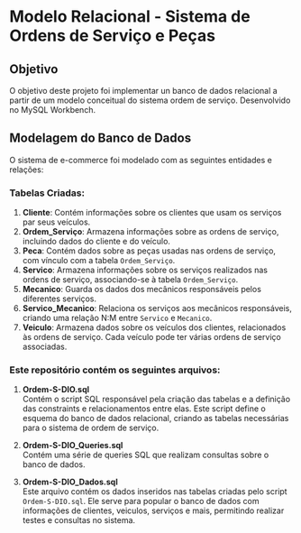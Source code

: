 # Modelo Relacional - Sistema de Ordens de Serviço e Peças
## Objetivo
O objetivo deste projeto foi implementar un banco de dados relacional a partir de um modelo conceitual do sistema ordem de serviço. Desenvolvido no MySQL Workbench.


## Modelagem do Banco de Dados
O sistema de e-commerce foi modelado com as seguintes entidades e relações:
### Tabelas Criadas:

1. **Cliente**: Contém informações sobre os clientes que usam os serviços par seus veículos.
2. **Ordem_Serviço**: Armazena informações sobre as ordens de serviço, incluindo dados do cliente e do veículo.
3. **Peca**: Contém dados sobre as peças usadas nas ordens de serviço, com vínculo com a tabela `Ordem_Serviço`.
4. **Servico**: Armazena informações sobre os serviços realizados nas ordens de serviço, associando-se à tabela `Ordem_Serviço`.
5. **Mecanico**: Guarda os dados dos mecânicos responsáveis pelos diferentes serviços.
6. **Servico_Mecanico**: Relaciona os serviços aos mecânicos responsáveis, criando uma relação N:M entre `Servico` e `Mecanico`.
7. **Veiculo**: Armazena dados sobre os veículos dos clientes, relacionados às ordens de serviço. Cada veículo pode ter várias ordens de serviço associadas.

###  Este repositório contém os seguintes arquivos:

1. **Ordem-S-DIO.sql**  
   Contém o script SQL responsável pela criação das tabelas e a definição das constraints e relacionamentos entre elas. Este script define o esquema do banco de dados relacional, criando as tabelas necessárias para o sistema de ordem de serviço.
   
2. **Ordem-S-DIO_Queries.sql**  
   Contém uma série de queries SQL que realizam consultas sobre o banco de dados. 

3. **Ordem-S-DIO_Dados.sql**  
   Este arquivo contém os dados inseridos nas tabelas criadas pelo script `Ordem-S-DIO.sql`. Ele serve para popular o banco de dados com informações de clientes, veiculos, serviços e mais, permitindo realizar testes e consultas no sistema.
